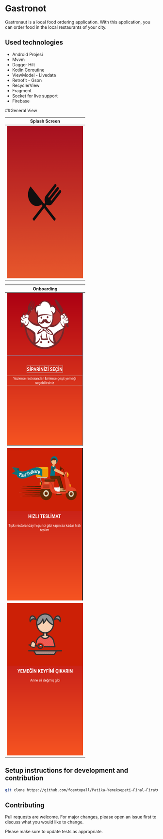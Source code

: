 # Gastronot

Gastronaut is a local food ordering application. With this application, you can order food in the local restaurants of your city.

## Used technologies
- Android Projesi
- Mvvm
- Dagger Hilt
- Kotlin Coroutine
- ViewModel - Livedata
- Retrofit - Gson
- RecyclerView
- Fragment
- Socket for live support
- Firebase

##General View

| Splash Screen |
| ------------ |
|  <img src="/splash.png" width="250" height="500" /> | 



| Onboarding |
| ------------ |
|  <img src="/onboarding1.png" width="250" height="500" /> | 
|  <img src="/onboarding2.png" width="250" height="500" /> | 
|  <img src="/onboarding3.png" width="250" height="500" /> | 


## Setup instructions for development and contribution


```bash
git clone https://github.com/fcemtopall/Patika-Yemeksepeti-Final-FiratCemTopal
```



## Contributing
Pull requests are welcome. For major changes, please open an issue first to discuss what you would like to change.

Please make sure to update tests as appropriate.
